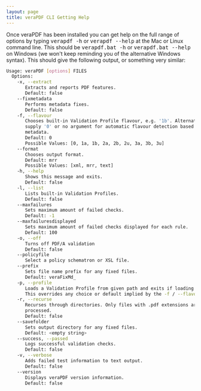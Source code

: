 ```yaml
---
layout: page
title: veraPDF CLI Getting Help
---
```


Once veraPDF has been installed you can get help on the full range of options by
typing <kbd>verapdf -h</kbd> or <kbd>verapdf --help</kbd> at the Mac or Linux
command line. This should be <kbd>verapdf.bat -h</kbd> or
<kbd>verapdf.bat --help</kbd> on Windows (we won't keep reminding you of the alternative Windows syntax). This should give the following output, or
something very similar:

```bash
Usage: veraPDF [options] FILES
  Options:
    -x, --extract
       Extracts and reports PDF features.
       Default: false
    --fixmetadata
       Performs metadata fixes.
       Default: false
    -f, --flavour
       Chooses built-in Validation Profile flavour, e.g. '1b'. Alternatively,
       supply '0' or no argument for automatic flavour detection based on a files
       metadata.
       Default: 0
       Possible Values: [0, 1a, 1b, 2a, 2b, 2u, 3a, 3b, 3u]
    --format
       Chooses output format.
       Default: mrr
       Possible Values: [xml, mrr, text]
    -h, --help
       Shows this message and exits.
       Default: false
    -l, --list
       Lists built-in Validation Profiles.
       Default: false
    --maxfailures
       Sets maximum amount of failed checks.
       Default: -1
    --maxfailuresdisplayed
       Sets maximum amount of failed checks displayed for each rule.
       Default: 100
    -o, --off
       Turns off PDF/A validation
       Default: false
    --policyfile
       Select a policy schematron or XSL file.
    --prefix
       Sets file name prefix for any fixed files.
       Default: veraFixMd_
    -p, --profile
       Loads a Validation Profile from given path and exits if loading fails.
       This overrides any choice or default implied by the -f / --flavour option.
    -r, --recurse
       Recurses through directories. Only files with .pdf extensions are
       processed.
       Default: false
    --savefolder
       Sets output directory for any fixed files.
       Default: <empty string>
    --success, --passed
       Logs successful validation checks.
       Default: false
    -v, --verbose
       Adds failed test information to text output.
       Default: false
    --version
       Displays veraPDF version information.
       Default: false
```
